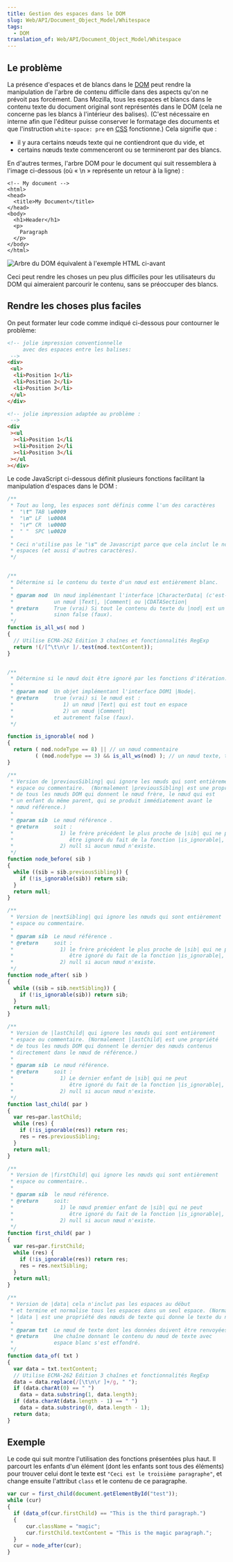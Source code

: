 ```yaml
---
title: Gestion des espaces dans le DOM
slug: Web/API/Document_Object_Model/Whitespace
tags:
  - DOM
translation_of: Web/API/Document_Object_Model/Whitespace
---
```

## Le problème

La présence d'espaces et de blancs dans le [DOM](fr/DOM) peut rendre la manipulation de l'arbre de contenu difficile dans des aspects qu'on ne prévoit pas forcément. Dans Mozilla, tous les espaces et blancs dans le contenu texte du document original sont représentés dans le DOM (cela ne concerne pas les blancs à l'intérieur des balises). (C'est nécessaire en interne afin que l'éditeur puisse conserver le formatage des documents et que l'instruction `white-space: pre` en [CSS](fr/CSS) fonctionne.) Cela signifie que :

- il y aura certains nœuds texte qui ne contiendront que du vide, et
- certains nœuds texte commenceront ou se termineront par des blancs.

En d'autres termes, l'arbre DOM pour le document qui suit ressemblera à l'image ci-dessous (où « \n » représente un retour à la ligne) :

    <!-- My document -->
    <html>
    <head>
      <title>My Document</title>
    </head>
    <body>
      <h1>Header</h1>
      <p>
        Paragraph
      </p>
    </body>
    </html>

![Arbre du DOM équivalent à l'exemple HTML ci-avant](dom-string.png)

Ceci peut rendre les choses un peu plus difficiles pour les utilisateurs du DOM qui aimeraient parcourir le contenu, sans se préoccuper des blancs.

## Rendre les choses plus faciles

On peut formater leur code comme indiqué ci-dessous pour contourner le problème:

```html
<!-- jolie impression conventionnelle
     avec des espaces entre les balises:
 -->
<div>
 <ul>
  <li>Position 1</li>
  <li>Position 2</li>
  <li>Position 3</li>
 </ul>
</div>

<!-- jolie impression adaptée au problème :
 -->
<div
 ><ul
  ><li>Position 1</li
  ><li>Position 2</li
  ><li>Position 3</li
 ></ul
></div>
```

Le code JavaScript ci-dessous définit plusieurs fonctions facilitant la manipulation d'espaces dans le DOM :

```js
/**
 * Tout au long, les espaces sont définis comme l'un des caractères
 *  "\t" TAB \u0009
 *  "\n" LF  \u000A
 *  "\r" CR  \u000D
 *  " "  SPC \u0020
 *
 * Ceci n'utilise pas le "\s" de Javascript parce que cela inclut le non-brisement
 * espaces (et aussi d'autres caractères).
 */


/**
 * Détermine si le contenu du texte d'un nœud est entièrement blanc.
 *
 * @param nod  Un nœud implémentant l'interface |CharacterData| (c'est-à-dire,
 *             un nœud |Text|, |Comment| ou |CDATASection|
 * @return     True (vrai) Si tout le contenu du texte du |nod| est un espace,
 *             sinon false (faux).
 */
function is_all_ws( nod )
{
  // Utilise ECMA-262 Edition 3 chaînes et fonctionnalités RegExp
  return !(/[^\t\n\r ]/.test(nod.textContent));
}


/**
 * Détermine si le nœud doit être ignoré par les fonctions d'itération.
 *
 * @param nod  Un objet implémentant l'interface DOM1 |Node|.
 * @return     true (vrai) si le nœud est :
 *                1) un nœud |Text| qui est tout en espace
 *                2) un nœud |Comment|
 *             et autrement false (faux).
 */

function is_ignorable( nod )
{
  return ( nod.nodeType == 8) || // un nœud commentaire
         ( (nod.nodeType == 3) && is_all_ws(nod) ); // un nœud texte, tout espace
}

/**
 * Version de |previousSibling| qui ignore les nœuds qui sont entièrement
 * espace ou commentaire.  (Normalement |previousSibling| est une propriété
 * de tous les nœuds DOM qui donnent le nœud frère, le nœud qui est
 * un enfant du même parent, qui se produit immédiatement avant le
 * nœud référence.)
 *
 * @param sib  Le nœud référence .
 * @return     soit :
 *               1) le frère précédent le plus proche de |sib| qui ne peut
 *                  être ignoré du fait de la fonction |is_ignorable|, ou
 *               2) null si aucun nœud n'existe.
 */
function node_before( sib )
{
  while ((sib = sib.previousSibling)) {
    if (!is_ignorable(sib)) return sib;
  }
  return null;
}

/**
 * Version de |nextSibling| qui ignore les nœuds qui sont entièrement
 * espace ou commentaire.
 *
 * @param sib  Le nœud référence .
 * @return     soit :
 *               1) le frère précédent le plus proche de |sib| qui ne peut
 *                  être ignoré du fait de la fonction |is_ignorable|, ou
 *               2) null si aucun nœud n'existe.
 */
function node_after( sib )
{
  while ((sib = sib.nextSibling)) {
    if (!is_ignorable(sib)) return sib;
  }
  return null;
}

/**
 * Version de |lastChild| qui ignore les nœuds qui sont entièrement
 * espace ou commentaire. (Normalement |lastChild| est une propriété
 * de tous les nœuds DOM qui donnent le dernier des nœuds contenus
 * directement dans le nœud de référence.)
 *
 * @param sib  Le nœud référence.
 * @return     soit :
 *               1) Le dernier enfant de |sib| qui ne peut
 *                  être ignoré du fait de la fonction |is_ignorable|, ou
 *               2) null si aucun nœud n'existe.
 */
function last_child( par )
{
  var res=par.lastChild;
  while (res) {
    if (!is_ignorable(res)) return res;
    res = res.previousSibling;
  }
  return null;
}

/**
 * Version de |firstChild| qui ignore les nœuds qui sont entièrement
 * espace ou commentaire..
 *
 * @param sib  le nœud référence.
 * @return     soit:
 *               1) le nœud premier enfant de |sib| qui ne peut
 *                  être ignoré du fait de la fonction |is_ignorable|, ou
 *               2) null si aucun nœud n'existe.
 */
function first_child( par )
{
  var res=par.firstChild;
  while (res) {
    if (!is_ignorable(res)) return res;
    res = res.nextSibling;
  }
  return null;
}

/**
 * Version de |data| cela n'inclut pas les espaces au début
 * et termine et normalise tous les espaces dans un seul espace. (Normalement
 * |data | est une propriété des nœuds de texte qui donne le texte du nœud.)
 *
 * @param txt  Le nœud de texte dont les données doivent être renvoyées
 * @return     Une chaîne donnant le contenu du nœud de texte avec
 *             espace blanc s'est effondré.
 */
function data_of( txt )
{
  var data = txt.textContent;
  // Utilise ECMA-262 Edition 3 chaînes et fonctionnalités RegExp
  data = data.replace(/[\t\n\r ]+/g, " ");
  if (data.charAt(0) == " ")
    data = data.substring(1, data.length);
  if (data.charAt(data.length - 1) == " ")
    data = data.substring(0, data.length - 1);
  return data;
}
```

## Exemple

Le code qui suit montre l'utilisation des fonctions présentées plus haut. Il parcourt les enfants d'un élément (dont les enfants sont tous des éléments) pour trouver celui dont le texte est `"Ceci est le troisième paragraphe"`, et change ensuite l'attribut `class` et le contenu de ce paragraphe.

```js
var cur = first_child(document.getElementById("test"));
while (cur)
{
  if (data_of(cur.firstChild) == "This is the third paragraph.")
  {
      cur.className = "magic";
      cur.firstChild.textContent = "This is the magic paragraph.";
  }
  cur = node_after(cur);
}
```
